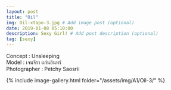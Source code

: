 ```yaml
---
layout: post
title: "Oil"
img: Oil-xtapo-3.jpg # Add image post (optional)
date: 2019-01-08 05:10:00
description: Sexy Girl! # Add post description (optional)
tag: [sexy]
---
```

Concept : Unsleeping     
Model : เจนจิรา แก่นอินทร์    
Photographer : Petchy Saosrii        


{% include image-gallery.html folder="/assets/img/A1/Oil-3/" %}
